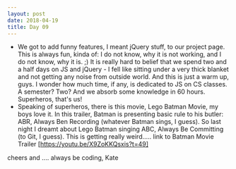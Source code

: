```yaml
---
layout: post
date: 2018-04-19
title: Day 09
---
```


* We got to add funny features, I meant jQuery stuff, to our project page. This is always fun, kinda of: I do not know, why it is not working, and I do not know, why it is. ;) It is really hard to belief that we spend two and a half days on JS and jQuery - I fell like sitting under a very thick blanket and not getting any noise from outside world. And this is just a warm up, guys. I wonder how much time, if any, is dedicated to JS on CS classes. A semester? Two? And we absorb some knowledge in 60 hours. Superheros, that's us!
* Speaking of superheros, there is this movie, Lego Batman Movie, my boys love it. In this trailer, Batman is presenting basic rule to his butler: ABR, Always Ben Recording (whatever Batman sings, I guess). So last night I dreamt about Lego Batman singing ABC, Always Be Committing (to Git, I guess). This is getting really weird.....
link to Batman Movie Trailer [https://youtu.be/X9ZoKKQsxis?t=49]

cheers and .... always be coding,
Kate
